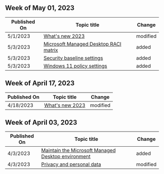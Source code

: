 <!-- This file is generated automatically each week. Changes made to this file will be overwritten.-->



## Week of May 01, 2023


| Published On |Topic title | Change |
|------|------------|--------|
| 5/1/2023 | [What's new 2023](/managed-desktop/whats-new/whats-new-2023) | modified |
| 5/3/2023 | [Microsoft Managed Desktop RACI matrix](/managed-desktop/references/raci) | added |
| 5/3/2023 | [Security baseline settings](/managed-desktop/references/security-baseline-settings) | added |
| 5/3/2023 | [Windows 11 policy settings](/managed-desktop/references/windows-11-policy-settings) | added |


## Week of April 17, 2023


| Published On |Topic title | Change |
|------|------------|--------|
| 4/18/2023 | [What's new 2023](/managed-desktop/whats-new/whats-new-2023) | modified |


## Week of April 03, 2023


| Published On |Topic title | Change |
|------|------------|--------|
| 4/3/2023 | [Maintain the Microsoft Managed Desktop environment](/managed-desktop/operate/maintain-environment) | added |
| 4/3/2023 | [Privacy and personal data](/managed-desktop/overview/privacy-personal-data) | modified |
